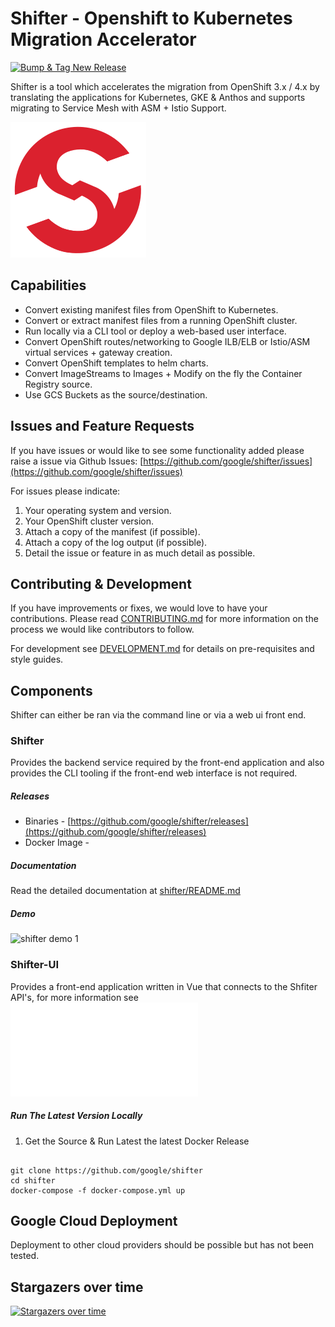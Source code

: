 # Shifter - Openshift to Kubernetes Migration Accelerator 

[![Bump & Tag New Release](https://github.com/google/shifter/actions/workflows/auto-tag-release.yml/badge.svg?branch=main&event=status)](https://github.com/google/shifter/actions/workflows/auto-tag-release.yml)

Shifter is a tool which accelerates the migration from OpenShift 3.x / 4.x by translating the applications for Kubernetes, GKE & Anthos and supports migrating to Service Mesh with ASM + Istio Support.
            
<p float="left">
	<img src="assets/logo.png" alt="shifter logo" />
</p>
 

## Capabilities

*  Convert existing manifest files from OpenShift to Kubernetes.
*  Convert or extract manifest files from a running OpenShift cluster.
*  Run locally via a CLI tool or deploy a web-based user interface.
*  Convert OpenShift routes/networking to Google ILB/ELB or Istio/ASM virtual services + gateway creation.
*  Convert OpenShift templates to helm charts.
*  Convert ImageStreams to Images + Modify on the fly the Container Registry source.
*  Use GCS Buckets as the source/destination.


## Issues and Feature Requests

If you have issues or would like to see some functionality added please raise a issue via Github Issues: [https://github.com/google/shifter/issues](https://github.com/google/shifter/issues)

For issues please indicate:

1. Your operating system and version.
2. Your OpenShift cluster version.
3. Attach a copy of the manifest (if possible).
4. Attach a copy of the log output (if possible).
5. Detail the issue or feature in as much detail as possible.


## Contributing & Development

If you have improvements or fixes, we would love to have your contributions.
Please read [CONTRIBUTING.md](CONTRIBUTING.md) for more information on the process we would like
contributors to follow.

For development see [DEVELOPMENT.md](DEVELOPMENT.md) for details on pre-requisites and style guides.


## Components

Shifter can either be ran via the command line or via a web ui front end.

### Shifter

Provides the backend service required by the front-end application and also provides the CLI tooling if the front-end web interface is not required.

##### Releases

*  Binaries - [https://github.com/google/shifter/releases](https://github.com/google/shifter/releases)
*  Docker Image - []()

##### Documentation 

Read the detailed documentation at [shifter/README.md](shifter/README.md)

##### Demo

<p float="left">
	<img src="https://github.com/google/shifter/assets/shifter-cluster-demo.gif" alt="shifter demo 1" />
</p>

### Shifter-UI

Provides a front-end application written in Vue that connects to the Shfiter API's, for more information see ![shifter-ui/readme.md](shifter-ui/README.md)
##### Run The Latest Version Locally 

1) Get the Source & Run Latest the latest Docker Release
```

git clone https://github.com/google/shifter 
cd shifter
docker-compose -f docker-compose.yml up

```

## Google Cloud Deployment

Deployment to other cloud providers should be possible but has not been tested.

## Stargazers over time

[![Stargazers over time](https://starchart.cc/google/shifter.svg)](https://starchart.cc/google/shifter)
